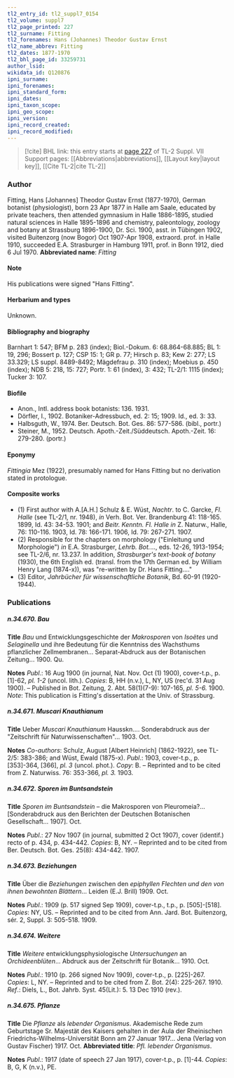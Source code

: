 ```yaml
---
tl2_entry_id: tl2_suppl7_0154
tl2_volume: suppl7
tl2_page_printed: 227
tl2_surname: Fitting
tl2_forenames: Hans (Johannes) Theodor Gustav Ernst
tl2_name_abbrev: Fitting
tl2_dates: 1877-1970
tl2_bhl_page_id: 33259731
author_lsid: 
wikidata_id: Q120876
ipni_surname: 
ipni_forenames: 
ipni_standard_form: 
ipni_dates: 
ipni_taxon_scope: 
ipni_geo_scope: 
ipni_version: 
ipni_record_created: 
ipni_record_modified:
---
```


> [!cite] BHL link: this entry starts at [page 227](https://www.biodiversitylibrary.org/page/33259731) of TL-2 Suppl. VII
> Support pages: [[Abbreviations|abbreviations]], [[Layout key|layout key]], [[Cite TL-2|cite TL-2]]

### Author

Fitting, Hans \[Johannes\] Theodor Gustav Ernst (1877-1970), German botanist (physiologist), born 23 Apr 1877 in Halle am Saale, educated by private teachers, then attended gymnasium in Halle 1886-1895, studied natural sciences in Halle 1895-1896 and chemistry, paleontology, zoology and botany at Strassburg 1896-1900, Dr. Sci. 1900, asst. in Tübingen 1902, visited Buitenzorg (now Bogor) Oct 1907-Apr 1908, extraord. prof. in Halle 1910, succeeded E.A. Strasburger in Hamburg 1911, prof. in Bonn 1912, died 6 Jul 1970. 
**Abbreviated name**: *Fitting*

#### Note

His publications were signed "Hans Fitting".

#### Herbarium and types

Unknown.

#### Bibliography and biography

Barnhart 1: 547; BFM p. 283 (index); Biol.-Dokum. 6: 68.864-68.885; BL 1: 19, 296; Bossert p. 127; CSP 15: 1; GR p. 77; Hirsch p. 83; Kew 2: 277; LS 33.329; LS suppl. 8489-8492; Mägdefrau p. 310 (index); Moebius p. 450 (index); NDB 5: 218, 15: 727; Portr. 1: 61 (index), 3: 432; TL-2/1: 1115 (index); Tucker 3: 107.

#### Biofile

- Anon., Intl. address book botanists: 136. 1931.
- Dörfler, I., 1902. Botaniker-Adressbuch, ed. 2: 15; 1909. Id., ed. 3: 33.
- Halbsguth, W., 1974. Ber. Deutsch. Bot. Ges. 86: 577-586. (bibl., portr.)
- Steiner, M., 1952. Deutsch. Apoth.-Zeit./Süddeutsch. Apoth.-Zeit. 16: 279-280. (portr.)

#### Eponymy

*Fittingia* Mez (1922), presumably named for Hans Fitting but no derivation stated in protologue.

#### Composite works

- (1) First author with A.\[A.H.\] Schulz & E. Wüst, *Nachtr*. to C. Garcke, *Fl. Halle* (see TL-2/1, nr. 1948), *in* Verh. Bot. Ver. Brandenburg 41: 118-165. 1899, Id. 43: 34-53. 1901; and *Beitr. Kenntn. Fl. Halle in* Z. Naturw., Halle, 76: 110-116. 1903, Id. 78: 166-171. 1906, Id. 79: 267-271. 1907.
- (2) Responsible for the chapters on morphology ("Einleitung und Morphologie") *in* E.A. Strasburger, *Lehrb. Bot.*..., eds. 12-26, 1913-1954; see TL-2/6, nr. 13.237. In addition, *Strasburger's text-book of botany* (1930), the 6th English ed. (transl. from the 17th German ed. by William Henry Lang (1874-x)), was "re-written by Dr. Hans Fitting...."
- (3) Editor, *Jahrbücher für wissenschaftliche Botanik*, Bd. 60-91 (1920-1944).

### Publications

##### n.34.670. Bau

**Title**
*Bau* und Entwicklungsgeschichte der *Makrosporen* von *Isoëtes* und *Selaginella* und ihre Bedeutung für die Kenntniss des Wachsthums pflanzlicher Zellmembranen... Separat-Abdruck aus der Botanischen Zeitung... 1900. Qu.

**Notes**
*Publ*.: 16 Aug 1900 (in journal, Nat. Nov. Oct (1) 1900), cover-t.p., p. \[1\]-62, *pl. 1-2* (uncol. lith.). *Copies*: B, HH (n.v.), L, NY, US (rec'd. 31 Aug 1900). – Published in Bot. Zeitung, 2. Abt. 58(1)(7-9): 107-165, *pl. 5-6.* 1900.
*Note*: This publication is Fitting's dissertation at the Univ. of Strassburg.

##### n.34.671. Muscari Knauthianum

**Title**
Ueber *Muscari Knauthianum* Hausskn.... Sonderabdruck aus der "Zeitschrift für Naturwissenschaften"... 1903. Oct.

**Notes**
*Co-authors*: Schulz, August \[Albert Heinrich\] (1862-1922), see TL-2/5: 383-386; and Wüst, Ewald (1875-x).
*Publ*.: 1903, cover-t.p., p. \[353\]-364, \[366\], *pl. 3* (uncol. phot.). *Copy*: B. – Reprinted and to be cited from Z. Naturwiss. 76: 353-366, *pl. 3.* 1903.

##### n.34.672. Sporen im Buntsandstein

**Title**
*Sporen im Buntsandstein* – die Makrosporen von Pleuromeia?... \[Sonderabdruck aus den Berichten der Deutschen Botanischen Gesellschaft... 1907\]. Oct.

**Notes**
*Publ*.: 27 Nov 1907 (in journal, submitted 2 Oct 1907), cover (identif.) recto of p. 434, p. 434-442. *Copies*: B, NY. – Reprinted and to be cited from Ber. Deutsch. Bot. Ges. 25(8): 434-442. 1907.

##### n.34.673. Beziehungen

**Title**
Über die *Beziehungen* zwischen den *epiphyllen Flechten und den von ihnen bewohnten Blättern*... Leiden (E.J. Brill) 1909. Oct.

**Notes**
*Publ*.: 1909 (p. 517 signed Sep 1909), cover-t.p., t.p., p. \[505\]-\[518\]. *Copies*: NY, US. – Reprinted and to be cited from Ann. Jard. Bot. Buitenzorg, sér. 2, Suppl. 3: 505-518. 1909.

##### n.34.674. Weitere

**Title**
*Weitere* entwicklungsphysiologische *Untersuchungen* an *Orchideenblüten*... Abdruck aus der Zeitschrift für Botanik... 1910. Oct.

**Notes**
*Publ*.: 1910 (p. 266 signed Nov 1909), cover-t.p., p. \[225\]-267. *Copies*: L, NY. – Reprinted and to be cited from Z. Bot. 2(4): 225-267. 1910.
*Ref*.: Diels, L., Bot. Jahrb. Syst. 45(Lit.): 5. 13 Dec 1910 (rev.).

##### n.34.675. Pflanze

**Title**
Die *Pflanze* als *lebender Organismus*. Akademische Rede zum Geburtstage Sr. Majestät des Kaisers gehalten in der Aula der Rheinischen Friedrichs-Wilhelms-Universität Bonn am 27 Januar 1917... Jena (Verlag von Gustav Fischer) 1917. Oct.
**Abbreviated title**: *Pfl. lebender Organismus*.

**Notes**
*Publ*.: 1917 (date of speech 27 Jan 1917), cover-t.p., p. \[1\]-44. *Copies*: B, G, K (n.v.), PE.

